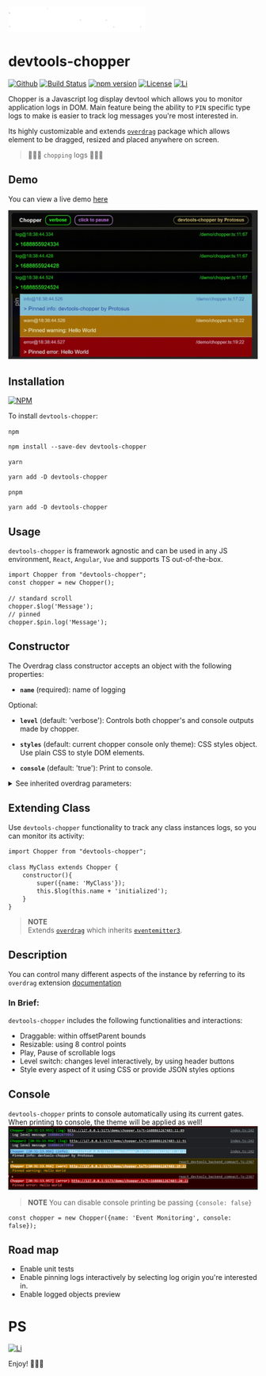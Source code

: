 [![Protosus](public/protosus.svg)](https://github.com/savanesoff/devtools-chopper)


# devtools-chopper

[![Github](https://badgen.net/badge/Protosus/devtools-chopper?color=purple&icon=github)](https://github.com/savanesoff/devtools-chopper)
[![Build Status](https://github.com/savanesoff/devtools-chopper/actions/workflows/test.yaml/badge.svg?branch=main&event=push)](https://github.com/savanesoff/devtools-chopper/actions/workflows/test.yaml)
[![npm version](https://badge.fury.io/js/devtools-chopper.svg)](https://badge.fury.io/js/devtools-chopper)
[![License](https://img.shields.io/badge/license-MIT-blue.svg)](https://opensource.org/licenses/MIT)
[![Li](https://badgen.net/badge/savanesoff/LI?color=blue)](https://github.com/savanesoff/devtools-chopper)

Chopper is a Javascript log display devtool which allows you to monitor application logs in DOM. Main feature being the ability to `PIN` specific type logs to make is easier to track log messages you're most interested in.

Its highly customizable and extends [`overdrag`](https://www.npmjs.com/package/devtools-chopper) package which allows element to be dragged, resized and placed anywhere on screen.

> 🌲🌲🌲 `chopping` logs 🌲🌲🌲

## Demo

You can view a live demo [here](https://savanesoff.github.io/devtools-chopper)

[![Validator](https://raw.githubusercontent.com/savanesoff/devtools-chopper/main/demo/assets/devtools-chopper.gif)](https://savanesoff.github.io/devtools-chopper)

## Installation

[![NPM](https://nodei.co/npm/devtools-chopper.png?downloads=true&downloadRank=true&stars=true)](https://nodei.co/npm/devtools-chopper/)

To install `devtools-chopper`:

`npm`

```shell
npm install --save-dev devtools-chopper
```

`yarn`

```shell
yarn add -D devtools-chopper
```

`pnpm`

```shell
yarn add -D devtools-chopper
```

## Usage

`devtools-chopper` is framework agnostic and can be used in any JS environment, `React`, `Angular`, `Vue` and supports TS out-of-the-box.

```TS
import Chopper from "devtools-chopper";
const chopper = new Chopper();

// standard scroll
chopper.$log('Message');
// pinned
chopper.$pin.log('Message');
```

## Constructor

The Overdrag class constructor accepts an object with the following properties:

- **`name`** (required): name of logging

Optional:

- **`level`** (default: 'verbose'): Controls both chopper's and console outputs made by chopper.

- **`styles`** (default: current chopper console only theme): CSS styles object. Use plain CSS to style DOM elements.

- **`console`** (default: 'true'): Print to console.

<details>
<summary> See inherited overdrag parameters: </summary>

- **`element`** (default: randomly positioned `div` in body): The DOM element container of chopper.

- **`minContentHeight`** (default: `Overdrag.DEFAULTS.minContentHeight`): The minimum height of the DOM element (CSS height) in pixels. This prevents resizing smaller than the specified value.

- **`minContentWidth`** (default: `Overdrag.DEFAULTS.minContentWidth`): The minimum width of the DOM element (CSS width) in pixels. This prevents resizing smaller than the specified value.

- **`maxContentHeight`** (default: `Overdrag.DEFAULTS.maxContentHeight: Infinity`): The max height of the DOM element (CSS height) in pixels. This prevents resizing bigger than the specified value.

- **`maxContentWidth`** (default: `Overdrag.DEFAULTS.maxContentWidth: Infinity`): The max width of the DOM element (CSS width) in pixels. This prevents resizing bigger than the specified value.

- **`snapThreshold`** (default: `Overdrag.DEFAULTS.snapThreshold`): The distance to the edge of the relative parent element (top, left, bottom, right) when the element should snap to it.

- **`controlsThreshold`** (default: `Overdrag.DEFAULTS.controlsThreshold`): The distance to the edge of the element (top, left, bottom, right) when the element should show resize cursor and activate control points.

- **`clickDetectionThreshold`** (default: `Overdrag.DEFAULTS.clickDetectionThreshold`): The threshold distance to detect a click event. If you've started dragging the element, mouse up event will not trigger `click` event.

- **`stack`** (default: `false`): If true, an `Overdrag` parent element that has a recursively embedded `Overdrag` elements as a child will retain `over` state while the child is active. Else, the parent element will be set to `out` state (inactive)
</details>

## Extending Class

Use `devtools-chopper` functionality to track any class instances logs, so you can monitor its activity:

```TS
import Chopper from "devtools-chopper";

class MyClass extends Chopper {
    constructor(){
        super({name: 'MyClass'});
        this.$log(this.name + 'initialized');
    }
}
```

> **NOTE**  
> Extends [`overdrag`](https://www.npmjs.com/package/overdrag) which inherits [`eventemitter3`](https://www.npmjs.com/package/eventemitter3).

## Description

You can control many different aspects of the instance by referring to its `overdrag` extension [documentation](https://www.npmjs.com/package/devtools-chopper)

### In Brief:

`devtools-chopper` includes the following functionalities and interactions:

- Draggable: within offsetParent bounds
- Resizable: using 8 control points
- Play, Pause of scrollable logs
- Level switch: changes level interactively, by using header buttons
- Style every aspect of it using CSS or provide JSON styles options

## Console

`devtools-chopper` prints to console automatically using its current gates. When printing to console, the theme will be applied as well!
![Alt text](https://raw.githubusercontent.com/savanesoff/devtools-chopper/main/demo/assets/console.png)

> **NOTE**
> You can disable console printing be passing `{console: false}`

```TS
const chopper = new Chopper({name: 'Event Monitoring', console: false});
```

## Road map

- Enable unit tests
- Enable pinning logs interactively by selecting log origin you're interested in.
- Enable logged objects preview

# PS

[![Li](https://badgen.net/badge/Hit%20me%20up%20on/LI?color=blue)](https://github.com/savanesoff/devtools-chopper)

Enjoy! 🎉🎉🎉
